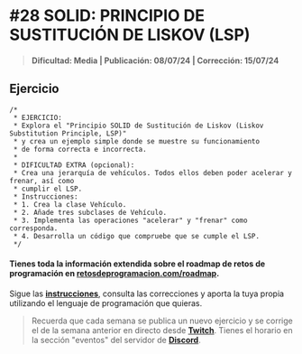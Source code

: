 # #28 SOLID: PRINCIPIO DE SUSTITUCIÓN DE LISKOV (LSP)
> #### Dificultad: Media | Publicación: 08/07/24 | Corrección: 15/07/24

## Ejercicio

```
/*
 * EJERCICIO:
 * Explora el "Principio SOLID de Sustitución de Liskov (Liskov Substitution Principle, LSP)" 
 * y crea un ejemplo simple donde se muestre su funcionamiento
 * de forma correcta e incorrecta.
 *
 * DIFICULTAD EXTRA (opcional):
 * Crea una jerarquía de vehículos. Todos ellos deben poder acelerar y frenar, así como
 * cumplir el LSP.
 * Instrucciones:
 * 1. Crea la clase Vehículo.
 * 2. Añade tres subclases de Vehículo.
 * 3. Implementa las operaciones "acelerar" y "frenar" como corresponda.
 * 4. Desarrolla un código que compruebe que se cumple el LSP.
 */
```
#### Tienes toda la información extendida sobre el roadmap de retos de programación en **[retosdeprogramacion.com/roadmap](https://retosdeprogramacion.com/roadmap)**.

Sigue las **[instrucciones](../../README.md)**, consulta las correcciones y aporta la tuya propia utilizando el lenguaje de programación que quieras.

> Recuerda que cada semana se publica un nuevo ejercicio y se corrige el de la semana anterior en directo desde **[Twitch](https://twitch.tv/mouredev)**. Tienes el horario en la sección "eventos" del servidor de **[Discord](https://discord.gg/mouredev)**.